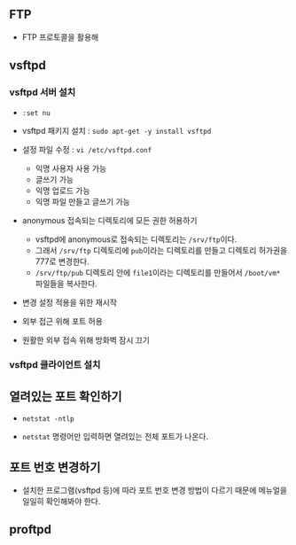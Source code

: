 ## FTP
- FTP 프로토콜을 활용해 

## vsftpd

### vsftpd 서버 설치
- `:set nu`

- vsftpd 패키지 설치  : `sudo apt-get -y install vsftpd`

- 설정 파일 수정 : `vi /etc/vsftpd.conf`
  - 익명 사용자 사용 가능
  - 글쓰기 가능
  - 익명 업로드 가능
  - 익명 파일 만들고 글쓰기 가능

- anonymous 접속되는 디렉토리에 모든 권한 허용하기
  - vsftpd에 anonymous로 접속되는 디렉토리는 `/srv/ftp`이다. 
  - 그래서 `/srv/ftp` 디렉토리에 `pub`이라는 디렉토리를 만들고 디렉토리 허가권을 777로 변경한다. 
  - `/srv/ftp/pub` 디렉토리 안에 `file1`이라는 디렉토리를 만들어서 `/boot/vm*` 파일들을 복사한다. 


- 변경 설정 적용을 위한 재시작

- 외부 접근 위해 포트 허용

- 원활한 외부 접속 위해 방화벽 잠시 끄기

### vsftpd 클라이언트 설치

## 열려있는 포트 확인하기
- `netstat -ntlp`

- `netstat` 명령어만 입력하면 열려있는 전체 포트가 나온다. 


## 포트 번호 변경하기
- 설치한 프로그램(vsftpd 등)에 따라 포트 번호 변경 방법이 다르기 때문에 메뉴얼을 일일히 확인해봐야 한다. 


## proftpd
